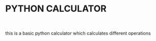 <h1>PYTHON CALCULATOR</h1>
<br>
<br>
this is a basic python calculator which calculates different operations 

